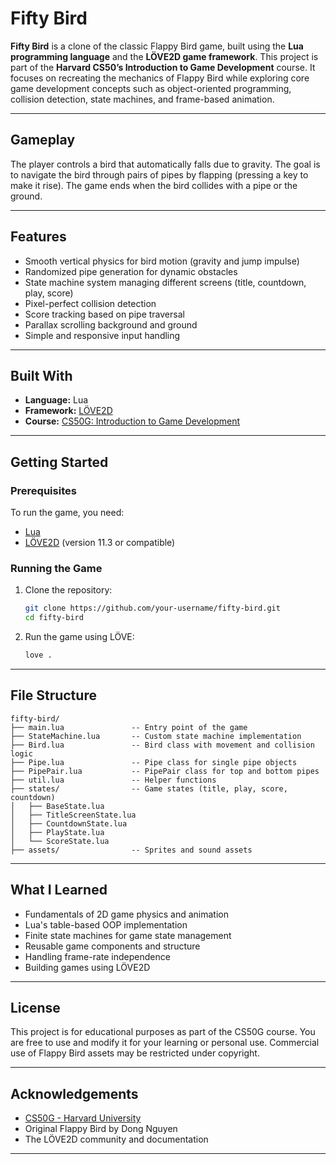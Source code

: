 # Fifty Bird

**Fifty Bird** is a clone of the classic Flappy Bird game, built using the **Lua programming language** and the **LÖVE2D game framework**. This project is part of the **Harvard CS50’s Introduction to Game Development** course. It focuses on recreating the mechanics of Flappy Bird while exploring core game development concepts such as object-oriented programming, collision detection, state machines, and frame-based animation.

---

## Gameplay

The player controls a bird that automatically falls due to gravity. The goal is to navigate the bird through pairs of pipes by flapping (pressing a key to make it rise). The game ends when the bird collides with a pipe or the ground.

---

## Features

* Smooth vertical physics for bird motion (gravity and jump impulse)
* Randomized pipe generation for dynamic obstacles
* State machine system managing different screens (title, countdown, play, score)
* Pixel-perfect collision detection
* Score tracking based on pipe traversal
* Parallax scrolling background and ground
* Simple and responsive input handling

---

## Built With

* **Language:** Lua
* **Framework:** [LÖVE2D](https://love2d.org/)
* **Course:** [CS50G: Introduction to Game Development](https://cs50.harvard.edu/games/)

---

## Getting Started

### Prerequisites

To run the game, you need:

* [Lua](https://www.lua.org/)
* [LÖVE2D](https://love2d.org/) (version 11.3 or compatible)

### Running the Game

1. Clone the repository:

   ```bash
   git clone https://github.com/your-username/fifty-bird.git
   cd fifty-bird
   ```

2. Run the game using LÖVE:

   ```bash
   love .
   ```

---

## File Structure

```
fifty-bird/
├── main.lua               -- Entry point of the game
├── StateMachine.lua       -- Custom state machine implementation
├── Bird.lua               -- Bird class with movement and collision logic
├── Pipe.lua               -- Pipe class for single pipe objects
├── PipePair.lua           -- PipePair class for top and bottom pipes
├── util.lua               -- Helper functions
├── states/                -- Game states (title, play, score, countdown)
│   ├── BaseState.lua
│   ├── TitleScreenState.lua
│   ├── CountdownState.lua
│   ├── PlayState.lua
│   └── ScoreState.lua
├── assets/                -- Sprites and sound assets
```

---

## What I Learned

* Fundamentals of 2D game physics and animation
* Lua's table-based OOP implementation
* Finite state machines for game state management
* Reusable game components and structure
* Handling frame-rate independence
* Building games using LÖVE2D

---

## License

This project is for educational purposes as part of the CS50G course. You are free to use and modify it for your learning or personal use. Commercial use of Flappy Bird assets may be restricted under copyright.

---

## Acknowledgements

* [CS50G - Harvard University](https://cs50.harvard.edu/games/)
* Original Flappy Bird by Dong Nguyen
* The LÖVE2D community and documentation

---